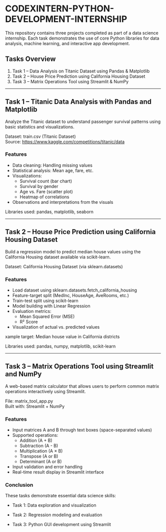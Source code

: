 # CODEXINTERN-PYTHON-DEVELOPMENT-INTERNSHIP

This repository contains three projects completed as part of a data science internship. Each task demonstrates the use of core Python libraries for data analysis, machine learning, and interactive app development.

##  Tasks Overview

1. Task 1 – Data Analysis on Titanic Dataset using Pandas & Matplotlib  
2. Task 2 – House Price Prediction using California Housing Dataset  
3. Task 3 – Matrix Operations Tool using Streamlit & NumPy

---

## Task 1 – Titanic Data Analysis with Pandas and Matplotlib

Analyze the Titanic dataset to understand passenger survival patterns using basic statistics and visualizations.

Dataset: train.csv (Titanic Dataset)  
Source: https://www.kaggle.com/competitions/titanic/data

### Features

- Data cleaning: Handling missing values
- Statistical analysis: Mean age, fare, etc.
- Visualizations:
  - Survival count (bar chart)
  - Survival by gender
  - Age vs. Fare (scatter plot)
  - Heatmap of correlations
- Observations and interpretations from the visuals

Libraries used: pandas, matplotlib, seaborn

---

## Task 2 – House Price Prediction using California Housing Dataset

Build a regression model to predict median house values using the California Housing dataset available via scikit-learn.

Dataset: California Housing Dataset (via sklearn.datasets)

###  Features

- Load dataset using sklearn.datasets.fetch_california_housing
- Feature-target split (MedInc, HouseAge, AveRooms, etc.)
- Train-test split using scikit-learn
- Model building with Linear Regression
- Evaluation metrics:
  - Mean Squared Error (MSE)
  - R² Score
- Visualization of actual vs. predicted values

xample target: Median house value in California districts

Libraries used: pandas, numpy, matplotlib, scikit-learn

---

## Task 3 – Matrix Operations Tool using Streamlit and NumPy

A web-based matrix calculator that allows users to perform common matrix operations interactively using Streamlit.

File: matrix_tool_app.py  
Built with: Streamlit + NumPy

### Features

- Input matrices A and B through text boxes (space-separated values)
- Supported operations:
  - Addition (A + B)
  - Subtraction (A - B)
  - Multiplication (A × B)
  - Transpose (A or B)
  - Determinant (A or B)
- Input validation and error handling
- Real-time result display in Streamlit interface

### Conclusion
These tasks demonstrate essential data science skills:
- Task 1: Data exploration and visualization

- Task 2: Regression modeling and evaluation

- Task 3: Python GUI development using Streamlit
